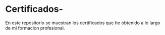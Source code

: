 # Certificados-
En este repositorio se muestran los certificados que he obtenido a lo largo de mi formacion profesional.
